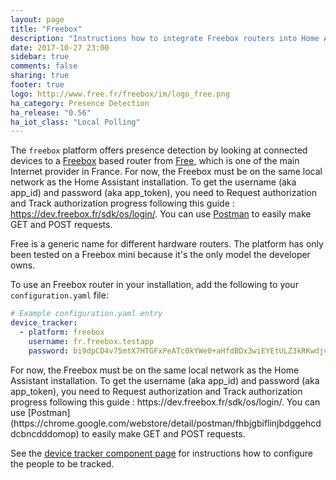 ```yaml
---
layout: page
title: "Freebox"
description: "Instructions how to integrate Freebox routers into Home Assistant."
date: 2017-10-27 23:00
sidebar: true
comments: false
sharing: true
footer: true
logo: http://www.free.fr/freebox/im/logo_free.png
ha_category: Presence Detection
ha_release: "0.56"
ha_iot_class: "Local Polling"
---
```



The `freebox` platform offers presence detection by looking at connected devices to a [Freebox](https://fr.wikipedia.org/wiki/Freebox) based router from [Free](https://www.free.fr/), which is one of the main Internet provider in France.
For now, the Freebox must be on the same local network as the Home Assistant installation. To get the username (aka app_id) and password (aka app_token), you need to Request authorization and Track authorization progress following this guide : https://dev.freebox.fr/sdk/os/login/. You can use [Postman](https://chrome.google.com/webstore/detail/postman/fhbjgbiflinjbdggehcddcbncdddomop) to easily make GET and POST requests.

<p class='note'>
Free is a generic name for different hardware routers. The platform has only been tested on a Freebox mini because it's the only model the developer owns. 
</p>

To use an Freebox router in your installation, add the following to your `configuration.yaml` file:

```yaml
# Example configuration.yaml entry
device_tracker:
  - platform: freebox
    username: fr.freebox.testapp
    password: bi9dpCD4v75mtX7HTGFxPeATc0kYWe0+aHfdBDx3wiEYEtULZ3kRKwdjvJHYDFGAT
```

<p class='note warning'>
For now, the Freebox must be on the same local network as the Home Assistant installation. To get the username (aka app_id) and password (aka app_token), you need to Request authorization and Track authorization progress following this guide : https://dev.freebox.fr/sdk/os/login/. You can use [Postman](https://chrome.google.com/webstore/detail/postman/fhbjgbiflinjbdggehcddcbncdddomop) to easily make GET and POST requests.
</p>

See the [device tracker component page](/components/device_tracker/) for instructions how to configure the people to be tracked.
